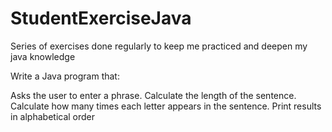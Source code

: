 # StudentExerciseJava
Series of exercises done regularly to keep me practiced and deepen my java knowledge

Write a Java program that:

Asks the user to enter a phrase.
Calculate the length of the sentence.
Calculate how many times each letter appears in the sentence.
Print results in alphabetical order
